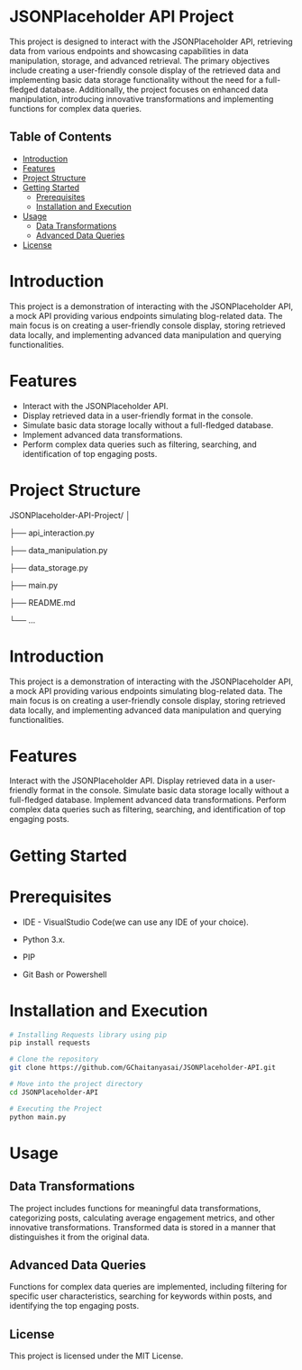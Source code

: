 # JSONPlaceholder API Project

This project is designed to interact with the JSONPlaceholder API, retrieving data from various endpoints and showcasing capabilities in data manipulation, storage, and advanced retrieval. The primary objectives include creating a user-friendly console display of the retrieved data and implementing basic data storage functionality without the need for a full-fledged database. Additionally, the project focuses on enhanced data manipulation, introducing innovative transformations and implementing functions for complex data queries.

## Table of Contents

- [Introduction](#introduction)
- [Features](#features)
- [Project Structure](#project-structure)
- [Getting Started](#getting-started)
  - [Prerequisites](#prerequisites)
  - [Installation and Execution](#installation-and-execution)
- [Usage](#usage)
  - [Data Transformations](#data-transformations)
  - [Advanced Data Queries](#advanced-data-queries)
- [License](#license)

# Introduction

This project is a demonstration of interacting with the JSONPlaceholder API, a mock API providing various endpoints simulating blog-related data. The main focus is on creating a user-friendly console display, storing retrieved data locally, and implementing advanced data manipulation and querying functionalities.

# Features

- Interact with the JSONPlaceholder API.
- Display retrieved data in a user-friendly format in the console.
- Simulate basic data storage locally without a full-fledged database.
- Implement advanced data transformations.
- Perform complex data queries such as filtering, searching, and identification of top engaging posts.

# Project Structure

JSONPlaceholder-API-Project/
│

├── api_interaction.py

├── data_manipulation.py

├── data_storage.py

├── main.py

├── README.md

└── ...

# Introduction
This project is a demonstration of interacting with the JSONPlaceholder API, a mock API providing various endpoints simulating blog-related data. The main focus is on creating a user-friendly console display, storing retrieved data locally, and implementing advanced data manipulation and querying functionalities.

# Features
Interact with the JSONPlaceholder API.
Display retrieved data in a user-friendly format in the console.
Simulate basic data storage locally without a full-fledged database.
Implement advanced data transformations.
Perform complex data queries such as filtering, searching, and identification of top engaging posts.
# Getting Started
# Prerequisites
- IDE - VisualStudio Code(we can use any IDE of your choice).

- Python 3.x.

- PIP

- Git Bash or Powershell

# Installation and Execution

```bash
# Installing Requests library using pip
pip install requests
```

```bash
# Clone the repository
git clone https://github.com/GChaitanyasai/JSONPlaceholder-API.git
```

```bash
# Move into the project directory
cd JSONPlaceholder-API
```

```bash
# Executing the Project
python main.py
```
# Usage
## Data Transformations
The project includes functions for meaningful data transformations, categorizing posts, calculating average engagement metrics, and other innovative transformations. Transformed data is stored in a manner that distinguishes it from the original data.

## Advanced Data Queries
Functions for complex data queries are implemented, including filtering for specific user characteristics, searching for keywords within posts, and identifying the top engaging posts.

## License
This project is licensed under the MIT License.
